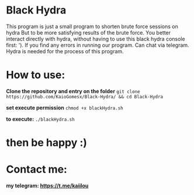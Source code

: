 # Black Hydra
This program is just a small program to shorten brute force sessions on hydra
But to be more satisfying results of the brute force. You better interact directly with hydra,
without having to use this black hydra console first: ').
If you find any errors in running our program. Can chat via telegram.
Hydra is needed for the process of this program.

# How to use:
**Clone the repository and entry on the folder** `git clone https://github.com/KaioGomesx/Black-Hydra/ && cd Black-Hydra`

**set execute permission** `chmod +x blackHydra.sh` 

**to execute:** `./blackHydra.sh`

# then be happy :)

# Contact me:
**my telegram: https://t.me/kaiilou**
